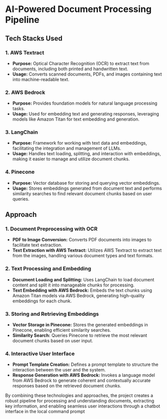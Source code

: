 # AI-Powered Document Processing Pipeline

## Tech Stacks Used

### 1. **AWS Textract**
   - **Purpose:** Optical Character Recognition (OCR) to extract text from documents, including both printed and handwritten text.
   - **Usage:** Converts scanned documents, PDFs, and images containing text into machine-readable text.

### 2. **AWS Bedrock**
   - **Purpose:** Provides foundation models for natural language processing tasks.
   - **Usage:** Used for embedding text and generating responses, leveraging models like Amazon Titan for text embedding and generation.

### 3. **LangChain**
   - **Purpose:** Framework for working with text data and embeddings, facilitating the integration and management of LLMs.
   - **Usage:** Handles text loading, splitting, and interaction with embeddings, making it easier to manage and utilize document chunks.

### 4. **Pinecone**
   - **Purpose:** Vector database for storing and querying vector embeddings.
   - **Usage:** Stores embeddings generated from document text and performs similarity searches to find relevant document chunks based on user queries.

## Approach

### 1. **Document Preprocessing with OCR**
   - **PDF to Image Conversion:** Converts PDF documents into images to facilitate text extraction.
   - **Text Extraction with AWS Textract:** Utilizes AWS Textract to extract text from the images, handling various document types and text formats.

### 2. **Text Processing and Embedding**
   - **Document Loading and Splitting:** Uses LangChain to load document content and split it into manageable chunks for processing.
   - **Text Embedding with AWS Bedrock:** Embeds the text chunks using Amazon Titan models via AWS Bedrock, generating high-quality embeddings for each chunk.

### 3. **Storing and Retrieving Embeddings**
   - **Vector Storage in Pinecone:** Stores the generated embeddings in Pinecone, enabling efficient similarity searches.
   - **Similarity Search:** Queries Pinecone to retrieve the most relevant document chunks based on user input.

### 4. **Interactive User Interface**
   - **Prompt Template Creation:** Defines a prompt template to structure the interaction between the user and the system.
   - **Response Generation with AWS Bedrock:** Invokes a language model from AWS Bedrock to generate coherent and contextually accurate responses based on the retrieved document chunks.

By combining these technologies and approaches, the project creates a robust pipeline for processing and understanding documents, extracting key information, and enabling seamless user interactions through a chatbot interface in the local command prompt

